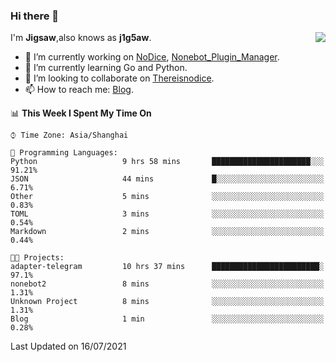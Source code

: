 ### Hi there 👋

<a href="#">
  <img align="right" src="https://github-readme-stats.vercel.app/api?username=j1g5awi&count_private=true&show_icons=true&title_color=80070B&text_color=B3B3B3&bg_color=212121&icon_color=80070B" />
</a>

I'm **Jigsaw**,also knows as **j1g5aw**.

- 🔭 I’m currently working on [NoDice](https://github.com/thereisnodice/nodice2), [Nonebot_Plugin_Manager](https://github.com/Jigsaw111/nonebot_plugin_manager).
- 🌱 I’m currently learning Go and Python.
- 👯 I’m looking to collaborate on [Thereisnodice](https://github.com/thereisnodice).
- 📫 How to reach me: [Blog](https://blog.maddestroyer.xyz/).

<!--START_SECTION:waka-->
📊 **This Week I Spent My Time On** 

```text
⌚︎ Time Zone: Asia/Shanghai

💬 Programming Languages: 
Python                   9 hrs 58 mins       ██████████████████████░░░   91.21% 
JSON                     44 mins             █░░░░░░░░░░░░░░░░░░░░░░░░   6.71% 
Other                    5 mins              ░░░░░░░░░░░░░░░░░░░░░░░░░   0.83% 
TOML                     3 mins              ░░░░░░░░░░░░░░░░░░░░░░░░░   0.54% 
Markdown                 2 mins              ░░░░░░░░░░░░░░░░░░░░░░░░░   0.44%

🐱‍💻 Projects: 
adapter-telegram         10 hrs 37 mins      ████████████████████████░   97.1% 
nonebot2                 8 mins              ░░░░░░░░░░░░░░░░░░░░░░░░░   1.31% 
Unknown Project          8 mins              ░░░░░░░░░░░░░░░░░░░░░░░░░   1.31% 
Blog                     1 min               ░░░░░░░░░░░░░░░░░░░░░░░░░   0.28%

```


 Last Updated on 16/07/2021
<!--END_SECTION:waka-->
